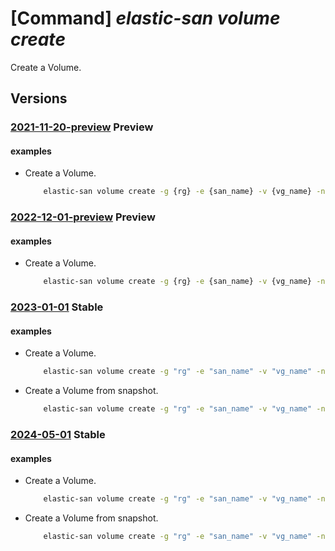 # [Command] _elastic-san volume create_

Create a Volume.

## Versions

### [2021-11-20-preview](/Resources/mgmt-plane/L3N1YnNjcmlwdGlvbnMve30vcmVzb3VyY2Vncm91cHMve30vcHJvdmlkZXJzL21pY3Jvc29mdC5lbGFzdGljc2FuL2VsYXN0aWNzYW5zL3t9L3ZvbHVtZWdyb3Vwcy97fS92b2x1bWVzL3t9/2021-11-20-preview.xml) **Preview**

<!-- mgmt-plane /subscriptions/{}/resourcegroups/{}/providers/microsoft.elasticsan/elasticsans/{}/volumegroups/{}/volumes/{} 2021-11-20-preview -->

#### examples

- Create a Volume.
    ```bash
        elastic-san volume create -g {rg} -e {san_name} -v {vg_name} -n {volume_name} --size-gib 2
    ```

### [2022-12-01-preview](/Resources/mgmt-plane/L3N1YnNjcmlwdGlvbnMve30vcmVzb3VyY2Vncm91cHMve30vcHJvdmlkZXJzL21pY3Jvc29mdC5lbGFzdGljc2FuL2VsYXN0aWNzYW5zL3t9L3ZvbHVtZWdyb3Vwcy97fS92b2x1bWVzL3t9/2022-12-01-preview.xml) **Preview**

<!-- mgmt-plane /subscriptions/{}/resourcegroups/{}/providers/microsoft.elasticsan/elasticsans/{}/volumegroups/{}/volumes/{} 2022-12-01-preview -->

#### examples

- Create a Volume.
    ```bash
        elastic-san volume create -g {rg} -e {san_name} -v {vg_name} -n {volume_name} --size-gib 2
    ```

### [2023-01-01](/Resources/mgmt-plane/L3N1YnNjcmlwdGlvbnMve30vcmVzb3VyY2Vncm91cHMve30vcHJvdmlkZXJzL21pY3Jvc29mdC5lbGFzdGljc2FuL2VsYXN0aWNzYW5zL3t9L3ZvbHVtZWdyb3Vwcy97fS92b2x1bWVzL3t9/2023-01-01.xml) **Stable**

<!-- mgmt-plane /subscriptions/{}/resourcegroups/{}/providers/microsoft.elasticsan/elasticsans/{}/volumegroups/{}/volumes/{} 2023-01-01 -->

#### examples

- Create a Volume.
    ```bash
        elastic-san volume create -g "rg" -e "san_name" -v "vg_name" -n "volume_name" --size-gib 2
    ```

- Create a Volume from snapshot.
    ```bash
        elastic-san volume create -g "rg" -e "san_name" -v "vg_name" -n "volume_name_2" --size-gib 2 --creation-data '{source-id:"snapshot_id",create-source:VolumeSnapshot}'
    ```

### [2024-05-01](/Resources/mgmt-plane/L3N1YnNjcmlwdGlvbnMve30vcmVzb3VyY2Vncm91cHMve30vcHJvdmlkZXJzL21pY3Jvc29mdC5lbGFzdGljc2FuL2VsYXN0aWNzYW5zL3t9L3ZvbHVtZWdyb3Vwcy97fS92b2x1bWVzL3t9/2024-05-01.xml) **Stable**

<!-- mgmt-plane /subscriptions/{}/resourcegroups/{}/providers/microsoft.elasticsan/elasticsans/{}/volumegroups/{}/volumes/{} 2024-05-01 -->

#### examples

- Create a Volume.
    ```bash
        elastic-san volume create -g "rg" -e "san_name" -v "vg_name" -n "volume_name" --size-gib 2
    ```

- Create a Volume from snapshot.
    ```bash
        elastic-san volume create -g "rg" -e "san_name" -v "vg_name" -n "volume_name_2" --size-gib 2 --creation-data '{source-id:"snapshot_id",create-source:VolumeSnapshot}'
    ```
